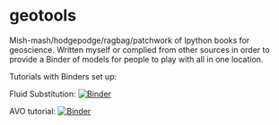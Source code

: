 # geotools
Mish-mash/hodgepodge/ragbag/patchwork of Ipython books for geoscience. Written myself or complied from other sources in order to provide a Binder of models for people to play with all in one location. 

Tutorials with Binders set up:

Fluid Substitution: [![Binder](https://mybinder.org/badge.svg)](https://mybinder.org/v2/gh/tccw/geotools/master?filepath=tutorials%2FFluidSubstitution.ipynb)

AVO tutorial: [![Binder](https://mybinder.org/badge_logo.svg)](https://mybinder.org/v2/gh/tccw/geotools/master?filepath=%2Ftutorials%2FAVOtutorial.ipynb)

